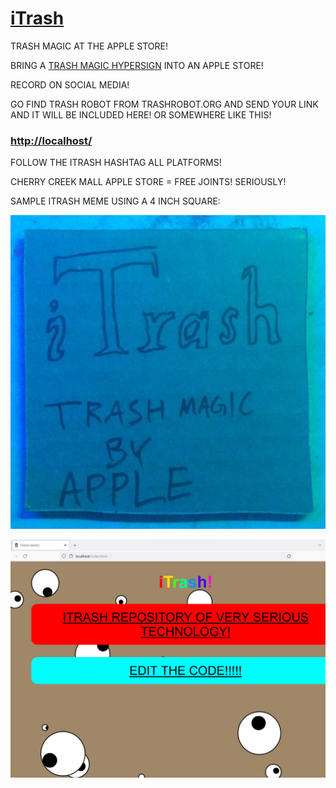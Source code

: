 # [iTrash](https://github.com/lafelabs/iTrash)

TRASH MAGIC AT THE APPLE STORE!

BRING A [TRASH MAGIC HYPERSIGN](https://github.com/lafelabs/HYPERSIGN) INTO AN APPLE STORE!

RECORD ON SOCIAL MEDIA!

GO FIND TRASH ROBOT FROM TRASHROBOT.ORG AND SEND YOUR LINK AND IT WILL BE INCLUDED HERE! OR SOMEWHERE LIKE THIS!

### [http://localhost/](HTTP://LOCALHOST/)

FOLLOW THE ITRASH HASHTAG ALL PLATFORMS!

CHERRY CREEK MALL APPLE STORE = FREE JOINTS! SERIOUSLY!


SAMPLE ITRASH MEME USING A 4 INCH SQUARE:

![4 inch cardboard square which says "itrash" trash magic by apple](https://raw.githubusercontent.com/LafeLabs/iTrash/main/trashmagic/itrash.png)

![browser screenshot of the local server](https://raw.githubusercontent.com/LafeLabs/iTrash/main/trashmagic/browser.png)